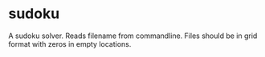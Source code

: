 # sudoku

A sudoku solver. Reads filename from commandline. Files should be in grid format with zeros in empty locations.